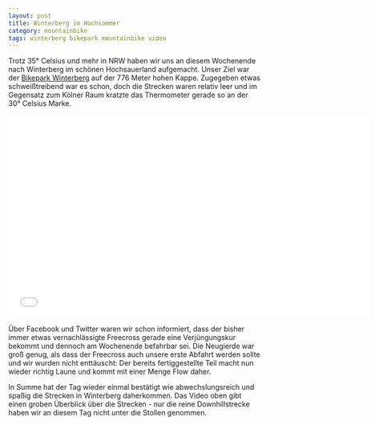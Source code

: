 ```yaml
---
layout: post
title: Winterberg im Hochsommer
category: mountainbike
tags: winterberg bikepark mountainbike video
---
```


Trotz 35° Celsius und mehr in NRW haben wir uns an diesem Wochenende nach Winterberg im schönen Hochsauerland aufgemacht. Unser Ziel war der [Bikepark Winterberg](http://www.bikepark-winterberg.de) auf der 776 Meter hohen Kappe. Zugegeben etwas schweißtreibend war es schon, doch die Strecken waren relativ leer und im Gegensatz zum Kölner Raum kratzte das Thermometer gerade so an der 30° Celsius Marke.

<div class="elastic-iframe"><iframe src="//player.vimeo.com/video/132665677?portrait=0&amp;color=f2b33d" width="720" height="405" frameborder="0" webkitallowfullscreen mozallowfullscreen allowfullscreen></iframe></div>

Über Facebook und Twitter waren wir schon informiert, dass der bisher immer etwas vernachlässigte Freecross gerade eine Verjüngungskur bekommt und dennoch am Wochenende befahrbar sei. Die Neugierde war groß genug, als dass der Freecross auch unsere erste Abfahrt werden sollte und wir wurden nicht enttäuscht: Der bereits fertiggestellte Teil macht nun wieder richtig Laune und kommt mit einer Menge Flow daher.

In Summe hat der Tag wieder einmal bestätigt wie abwechslungsreich und spaßig die Strecken in Winterberg daherkommen. Das Video oben gibt einen groben Überblick über die Strecken - nur die reine Downhillstrecke haben wir an diesem Tag nicht unter die Stollen genommen.
